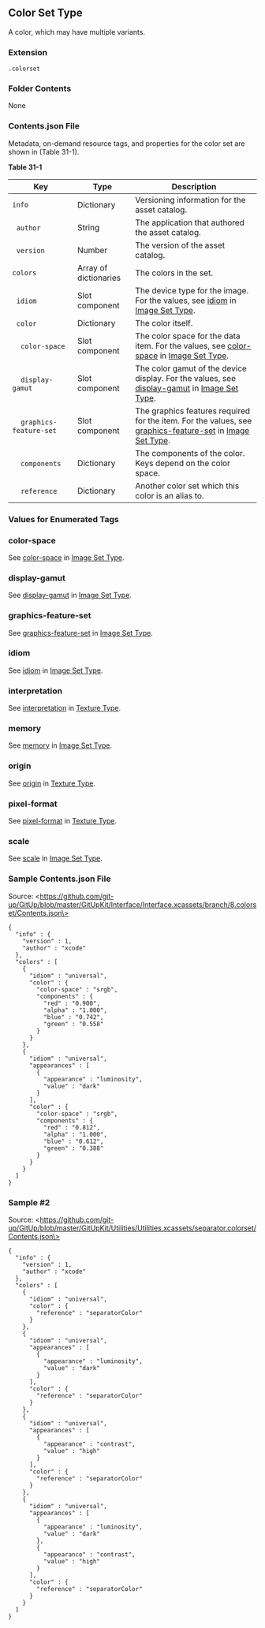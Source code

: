 ## Color Set Type

A color, which may have multiple variants.

### Extension

`.colorset`

### Folder Contents

None

### Contents.json File

Metadata, on-demand resource tags, and properties for the color set are shown in (Table 31-1).

**Table 31-1**

| Key                    | Type                  | Description                                                                                                                                                                                                                                                                                                                                                                                                                                           |
| ---------------------- | --------------------- | ----------------------------------------------------------------------------------------------------------------------------------------------------------------------------------------------------------------------------------------------------------------------------------------------------------------------------------------------------------------------------------------------------------------------------------------------------- |
| `info`                 | Dictionary            | Versioning information for the asset catalog.                                                                                                                                                                                                                                                                                                                                                                                                         |
| &nbsp;&nbsp;`author`               | String                | The application that authored the asset catalog.                                                                                                                                                                                                                                                                                                                                                                                                      |
| &nbsp;&nbsp;`version`              | Number                | The version of the asset catalog.                                                                                                                                                                                                                                                                                                                                                                                                                     |
| `colors`               | Array of dictionaries | The colors in the set.                                                                                                                                                                                                                                                                                                                                                                                                                                |
| &nbsp;&nbsp;`idiom`                    | Slot component | The device type for the image. For the values, see [idiom](https://developer.apple.com/library/archive/documentation/Xcode/Reference/xcode_ref-Asset_Catalog_Format/ImageSetType.html#//apple_ref/doc/uid/TP40015170-CH25-SW2) in [Image Set Type](https://developer.apple.com/library/archive/documentation/Xcode/Reference/xcode_ref-Asset_Catalog_Format/ImageSetType.html#//apple_ref/doc/uid/TP40015170-CH25-SW1).                               |
| &nbsp;&nbsp;`color`           | Dictionary     | The color itself.                                                                                                                                                                                                                                                                                                                                                                                      |
| &nbsp;&nbsp;&nbsp;&nbsp;`color-space`          | Slot component | The color space for the data item. For the values, see [color-space](https://developer.apple.com/library/archive/documentation/Xcode/Reference/xcode_ref-Asset_Catalog_Format/ImageSetType.html#//apple_ref/doc/uid/TP40015170-CH25-SW5) in [Image Set Type](https://developer.apple.com/library/archive/documentation/Xcode/Reference/xcode_ref-Asset_Catalog_Format/ImageSetType.html#//apple_ref/doc/uid/TP40015170-CH25-SW1).                     |
| &nbsp;&nbsp;&nbsp;&nbsp;`display-gamut`        | Slot component | The color gamut of the device display. For the values, see [display-gamut](https://developer.apple.com/library/archive/documentation/Xcode/Reference/xcode_ref-Asset_Catalog_Format/ImageSetType.html#//apple_ref/doc/uid/TP40015170-CH25-SW35) in [Image Set Type](https://developer.apple.com/library/archive/documentation/Xcode/Reference/xcode_ref-Asset_Catalog_Format/ImageSetType.html#//apple_ref/doc/uid/TP40015170-CH25-SW1).              |
| &nbsp;&nbsp;&nbsp;&nbsp;`graphics-feature-set` | Slot component | The graphics features required for the item. For the values, see [graphics-feature-set](https://developer.apple.com/library/archive/documentation/Xcode/Reference/xcode_ref-Asset_Catalog_Format/ImageSetType.html#//apple_ref/doc/uid/TP40015170-CH25-SW24) in [Image Set Type](https://developer.apple.com/library/archive/documentation/Xcode/Reference/xcode_ref-Asset_Catalog_Format/ImageSetType.html#//apple_ref/doc/uid/TP40015170-CH25-SW1). |
| &nbsp;&nbsp;&nbsp;&nbsp;`components`           | Dictionary     | The components of the color. Keys depend on the color space.                                                                                                                                                                                                                                                                                                                                                                                          |
| &nbsp;&nbsp;&nbsp;&nbsp;`reference`            | Dictionary     | Another color set which this color is an alias to.                                                                                                                                                                                                                                                                                                                                                                                                        |

### Values for Enumerated Tags

### color-space

See [color-space](https://developer.apple.com/library/archive/documentation/Xcode/Reference/xcode_ref-Asset_Catalog_Format/ImageSetType.html#//apple_ref/doc/uid/TP40015170-CH25-SW5) in [Image Set Type](https://developer.apple.com/library/archive/documentation/Xcode/Reference/xcode_ref-Asset_Catalog_Format/ImageSetType.html#//apple_ref/doc/uid/TP40015170-CH25-SW1).

### display-gamut

See [display-gamut](https://developer.apple.com/library/archive/documentation/Xcode/Reference/xcode_ref-Asset_Catalog_Format/ImageSetType.html#//apple_ref/doc/uid/TP40015170-CH25-SW35) in [Image Set Type](https://developer.apple.com/library/archive/documentation/Xcode/Reference/xcode_ref-Asset_Catalog_Format/ImageSetType.html#//apple_ref/doc/uid/TP40015170-CH25-SW1).

### graphics-feature-set

See [graphics-feature-set](https://developer.apple.com/library/archive/documentation/Xcode/Reference/xcode_ref-Asset_Catalog_Format/ImageSetType.html#//apple_ref/doc/uid/TP40015170-CH25-SW24) in [Image Set Type](https://developer.apple.com/library/archive/documentation/Xcode/Reference/xcode_ref-Asset_Catalog_Format/ImageSetType.html#//apple_ref/doc/uid/TP40015170-CH25-SW1).

### idiom

See [idiom](https://developer.apple.com/library/archive/documentation/Xcode/Reference/xcode_ref-Asset_Catalog_Format/ImageSetType.html#//apple_ref/doc/uid/TP40015170-CH25-SW2) in [Image Set Type](https://developer.apple.com/library/archive/documentation/Xcode/Reference/xcode_ref-Asset_Catalog_Format/ImageSetType.html#//apple_ref/doc/uid/TP40015170-CH25-SW1).

### interpretation

See [interpretation](https://developer.apple.com/library/archive/documentation/Xcode/Reference/xcode_ref-Asset_Catalog_Format/2DTextureType.html#//apple_ref/doc/uid/TP40015170-CH55-SW6) in [Texture Type](https://developer.apple.com/library/archive/documentation/Xcode/Reference/xcode_ref-Asset_Catalog_Format/2DTextureType.html#//apple_ref/doc/uid/TP40015170-CH55-SW1).

### memory

See [memory](https://developer.apple.com/library/archive/documentation/Xcode/Reference/xcode_ref-Asset_Catalog_Format/ImageSetType.html#//apple_ref/doc/uid/TP40015170-CH25-SW25) in [Image Set Type](https://developer.apple.com/library/archive/documentation/Xcode/Reference/xcode_ref-Asset_Catalog_Format/ImageSetType.html#//apple_ref/doc/uid/TP40015170-CH25-SW1).

### origin

See [origin](https://developer.apple.com/library/archive/documentation/Xcode/Reference/xcode_ref-Asset_Catalog_Format/2DTextureType.html#//apple_ref/doc/uid/TP40015170-CH55-SW8) in [Texture Type](https://developer.apple.com/library/archive/documentation/Xcode/Reference/xcode_ref-Asset_Catalog_Format/2DTextureType.html#//apple_ref/doc/uid/TP40015170-CH55-SW1).

### pixel-format

See [pixel-format](https://developer.apple.com/library/archive/documentation/Xcode/Reference/xcode_ref-Asset_Catalog_Format/2DTextureType.html#//apple_ref/doc/uid/TP40015170-CH55-SW7) in [Texture Type](https://developer.apple.com/library/archive/documentation/Xcode/Reference/xcode_ref-Asset_Catalog_Format/2DTextureType.html#//apple_ref/doc/uid/TP40015170-CH55-SW1).

### scale

See [scale](https://developer.apple.com/library/archive/documentation/Xcode/Reference/xcode_ref-Asset_Catalog_Format/ImageSetType.html#//apple_ref/doc/uid/TP40015170-CH25-SW3) in [Image Set Type](https://developer.apple.com/library/archive/documentation/Xcode/Reference/xcode_ref-Asset_Catalog_Format/ImageSetType.html#//apple_ref/doc/uid/TP40015170-CH25-SW1).

### Sample Contents.json File

Source: \<https://github.com/git-up/GitUp/blob/master/GitUpKit/Interface/Interface.xcassets/branch/8.colorset/Contents.json\>

```
{
  "info" : {
    "version" : 1,
    "author" : "xcode"
  },
  "colors" : [
    {
      "idiom" : "universal",
      "color" : {
        "color-space" : "srgb",
        "components" : {
          "red" : "0.900",
          "alpha" : "1.000",
          "blue" : "0.742",
          "green" : "0.558"
        }
      }
    },
    {
      "idiom" : "universal",
      "appearances" : [
        {
          "appearance" : "luminosity",
          "value" : "dark"
        }
      ],
      "color" : {
        "color-space" : "srgb",
        "components" : {
          "red" : "0.812",
          "alpha" : "1.000",
          "blue" : "0.612",
          "green" : "0.388"
        }
      }
    }
  ]
}
```

### Sample #2

Source: \<https://github.com/git-up/GitUp/blob/master/GitUpKit/Utilities/Utilities.xcassets/separator.colorset/Contents.json\>

```
{
  "info" : {
    "version" : 1,
    "author" : "xcode"
  },
  "colors" : [
    {
      "idiom" : "universal",
      "color" : {
        "reference" : "separatorColor"
      }
    },
    {
      "idiom" : "universal",
      "appearances" : [
        {
          "appearance" : "luminosity",
          "value" : "dark"
        }
      ],
      "color" : {
        "reference" : "separatorColor"
      }
    },
    {
      "idiom" : "universal",
      "appearances" : [
        {
          "appearance" : "contrast",
          "value" : "high"
        }
      ],
      "color" : {
        "reference" : "separatorColor"
      }
    },
    {
      "idiom" : "universal",
      "appearances" : [
        {
          "appearance" : "luminosity",
          "value" : "dark"
        },
        {
          "appearance" : "contrast",
          "value" : "high"
        }
      ],
      "color" : {
        "reference" : "separatorColor"
      }
    }
  ]
}
```
